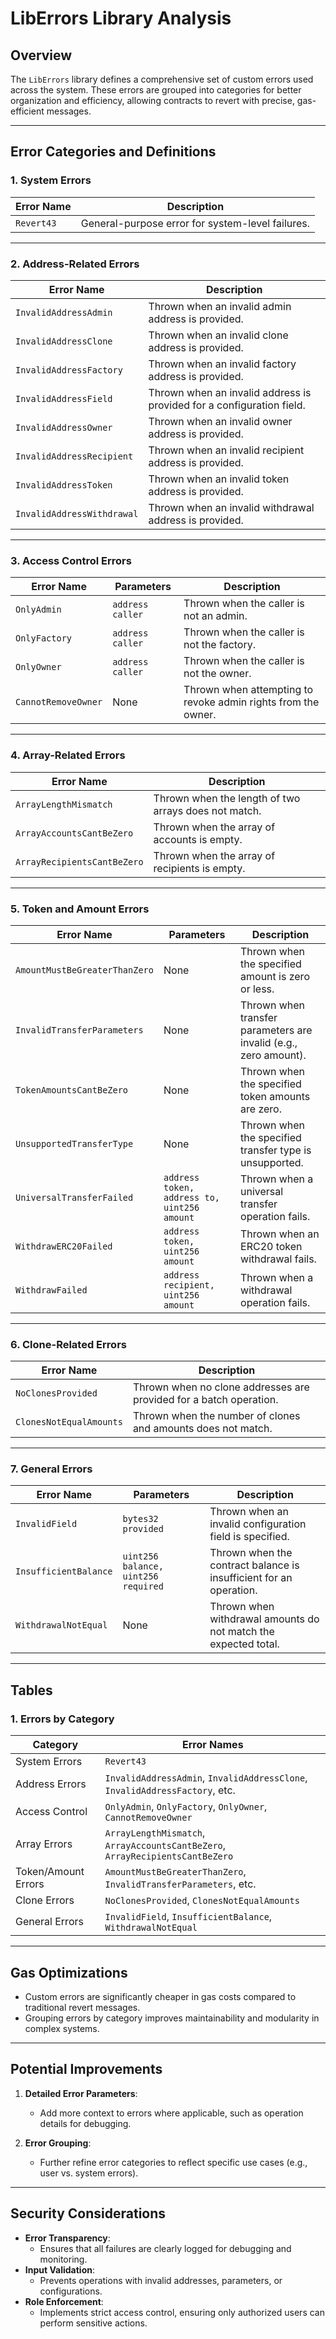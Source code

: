 
# **LibErrors Library Analysis**

## Overview
The `LibErrors` library defines a comprehensive set of custom errors used across the system. These errors are grouped into categories for better organization and efficiency, allowing contracts to revert with precise, gas-efficient messages.

---

## **Error Categories and Definitions**

### 1. **System Errors**
| Error Name       | Description                         |
|------------------|-------------------------------------|
| `Revert43`       | General-purpose error for system-level failures. |

---

### 2. **Address-Related Errors**
| Error Name                  | Description                                                              |
|-----------------------------|--------------------------------------------------------------------------|
| `InvalidAddressAdmin`       | Thrown when an invalid admin address is provided.                        |
| `InvalidAddressClone`       | Thrown when an invalid clone address is provided.                        |
| `InvalidAddressFactory`     | Thrown when an invalid factory address is provided.                      |
| `InvalidAddressField`       | Thrown when an invalid address is provided for a configuration field.    |
| `InvalidAddressOwner`       | Thrown when an invalid owner address is provided.                        |
| `InvalidAddressRecipient`   | Thrown when an invalid recipient address is provided.                    |
| `InvalidAddressToken`       | Thrown when an invalid token address is provided.                        |
| `InvalidAddressWithdrawal`  | Thrown when an invalid withdrawal address is provided.                   |

---

### 3. **Access Control Errors**
| Error Name            | Parameters         | Description                                                             |
|-----------------------|--------------------|-------------------------------------------------------------------------|
| `OnlyAdmin`           | `address caller`  | Thrown when the caller is not an admin.                                 |
| `OnlyFactory`         | `address caller`  | Thrown when the caller is not the factory.                              |
| `OnlyOwner`           | `address caller`  | Thrown when the caller is not the owner.                                |
| `CannotRemoveOwner`   | None              | Thrown when attempting to revoke admin rights from the owner.           |

---

### 4. **Array-Related Errors**
| Error Name                  | Description                                                              |
|-----------------------------|--------------------------------------------------------------------------|
| `ArrayLengthMismatch`       | Thrown when the length of two arrays does not match.                     |
| `ArrayAccountsCantBeZero`   | Thrown when the array of accounts is empty.                              |
| `ArrayRecipientsCantBeZero` | Thrown when the array of recipients is empty.                            |

---

### 5. **Token and Amount Errors**
| Error Name                   | Parameters                                  | Description                                                             |
|------------------------------|---------------------------------------------|-------------------------------------------------------------------------|
| `AmountMustBeGreaterThanZero`| None                                       | Thrown when the specified amount is zero or less.                       |
| `InvalidTransferParameters`  | None                                       | Thrown when transfer parameters are invalid (e.g., zero amount).        |
| `TokenAmountsCantBeZero`     | None                                       | Thrown when the specified token amounts are zero.                       |
| `UnsupportedTransferType`    | None                                       | Thrown when the specified transfer type is unsupported.                 |
| `UniversalTransferFailed`    | `address token, address to, uint256 amount`| Thrown when a universal transfer operation fails.                       |
| `WithdrawERC20Failed`        | `address token, uint256 amount`            | Thrown when an ERC20 token withdrawal fails.                            |
| `WithdrawFailed`             | `address recipient, uint256 amount`        | Thrown when a withdrawal operation fails.                               |

---

### 6. **Clone-Related Errors**
| Error Name                  | Description                                                              |
|-----------------------------|--------------------------------------------------------------------------|
| `NoClonesProvided`          | Thrown when no clone addresses are provided for a batch operation.       |
| `ClonesNotEqualAmounts`     | Thrown when the number of clones and amounts does not match.             |

---

### 7. **General Errors**
| Error Name                  | Parameters                           | Description                                                             |
|-----------------------------|---------------------------------------|-------------------------------------------------------------------------|
| `InvalidField`              | `bytes32 provided`                  | Thrown when an invalid configuration field is specified.                |
| `InsufficientBalance`       | `uint256 balance, uint256 required` | Thrown when the contract balance is insufficient for an operation.      |
| `WithdrawalNotEqual`        | None                                | Thrown when withdrawal amounts do not match the expected total.         |

---

## **Tables**

### 1. **Errors by Category**
| Category             | Error Names                                                                 |
|----------------------|---------------------------------------------------------------------------|
| System Errors        | `Revert43`                                                                |
| Address Errors       | `InvalidAddressAdmin`, `InvalidAddressClone`, `InvalidAddressFactory`, etc.|
| Access Control       | `OnlyAdmin`, `OnlyFactory`, `OnlyOwner`, `CannotRemoveOwner`              |
| Array Errors         | `ArrayLengthMismatch`, `ArrayAccountsCantBeZero`, `ArrayRecipientsCantBeZero`|
| Token/Amount Errors  | `AmountMustBeGreaterThanZero`, `InvalidTransferParameters`, etc.          |
| Clone Errors         | `NoClonesProvided`, `ClonesNotEqualAmounts`                               |
| General Errors       | `InvalidField`, `InsufficientBalance`, `WithdrawalNotEqual`              |

---

## **Gas Optimizations**
- Custom errors are significantly cheaper in gas costs compared to traditional revert messages.
- Grouping errors by category improves maintainability and modularity in complex systems.

---

## **Potential Improvements**
1. **Detailed Error Parameters**:
   - Add more context to errors where applicable, such as operation details for debugging.

2. **Error Grouping**:
   - Further refine error categories to reflect specific use cases (e.g., user vs. system errors).

---

## **Security Considerations**
- **Error Transparency**:
  - Ensures that all failures are clearly logged for debugging and monitoring.
- **Input Validation**:
  - Prevents operations with invalid addresses, parameters, or configurations.
- **Role Enforcement**:
  - Implements strict access control, ensuring only authorized users can perform sensitive actions.

